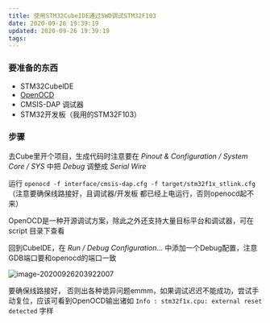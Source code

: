 ```yaml
---
title: 使用STM32CubeIDE通过SWD调试STM32F103
date: 2020-09-26 19:39:19
updated: 2020-09-26 19:39:19
tags:	
---
```


### 要准备的东西

- STM32CubeIDE
- [OpenOCD](https://gnutoolchains.com/arm-eabi/openocd/ "Download pre-built OpenOCD for Windows")
- CMSIS-DAP 调试器
- STM32开发板（我用的STM32F103）

### 步骤

去Cube里开个项目，生成代码时注意要在 *Pinout & Configuration / System Core / SYS* 中把 *Debug* 调整成 *Serial Wire*

运行 `openocd -f interface/cmsis-dap.cfg -f target/stm32f1x_stlink.cfg` （注意要确保线路接好，且调试器/开发板 都已经上电运行，否则openocd起不来）

OpenOCD是一种开源调试方案，除此之外还支持大量目标平台和调试器，可在 script 目录下查看

回到CubeIDE，在 *Run / Debug Configuration...* 中添加一个Debug配置，注意GDB端口要和openocd的端口一致

![image-20200926203922007](image-20200926203922007.png)

要确保线路接好， 否则出各种诡异问题emmm，如果调试迟迟不能成功，尝试手动复位，应该可看到OpenOCD输出诸如 `Info : stm32f1x.cpu: external reset detected` 字样